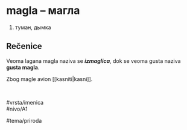 # magla – магла

1. туман, дымка

## Rečenice

Veoma lagana magla naziva se ***izmaglica***, dok se veoma gusta naziva **gusta magla**.  

Zbog magle avion [[kasniti|kasni]].

<br>

#vrsta/imenica  
#nivo/A1  

#tema/priroda
